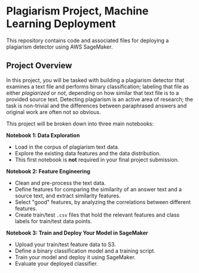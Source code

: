 # Plagiarism Project, Machine Learning Deployment

This repository contains code and associated files for deploying a plagiarism detector using AWS SageMaker.

## Project Overview

In this project, you will be tasked with building a plagiarism detector that examines a text file and performs binary classification; labeling that file as either *plagiarized* or *not*, depending on how similar that text file is to a provided source text. Detecting plagiarism is an active area of research; the task is non-trivial and the differences between paraphrased answers and original work are often not so obvious.

This project will be broken down into three main notebooks:

**Notebook 1: Data Exploration**
* Load in the corpus of plagiarism text data.
* Explore the existing data features and the data distribution.
* This first notebook is **not** required in your final project submission.

**Notebook 2: Feature Engineering**

* Clean and pre-process the text data.
* Define features for comparing the similarity of an answer text and a source text, and extract similarity features.
* Select "good" features, by analyzing the correlations between different features.
* Create train/test `.csv` files that hold the relevant features and class labels for train/test data points.

**Notebook 3: Train and Deploy Your Model in SageMaker**

* Upload your train/test feature data to S3.
* Define a binary classification model and a training script.
* Train your model and deploy it using SageMaker.
* Evaluate your deployed classifier.


